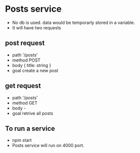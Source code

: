 # Posts service
* No db is used. data would be temporarly stored in a variable.
* It will have two requests

## post request
* path '/posts'
* method POST
* body { title: string }
* goal create a new post

## get request
* path '/posts'
* method GET
* body -
* goal retrive all posts

## To run a service
* npm start
* Posts service will run on 4000 port.

